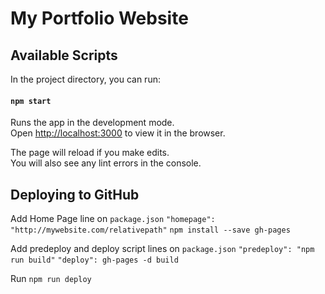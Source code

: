 # My Portfolio Website

## Available Scripts

In the project directory, you can run:

#### `npm start`

Runs the app in the development mode.<br />
Open [http://localhost:3000](http://localhost:3000) to view it in the browser.

The page will reload if you make edits.<br />
You will also see any lint errors in the console.

## Deploying to GitHub

Add Home Page line on `package.json`
`"homepage": "http://mywebsite.com/relativepath"`
`npm install --save gh-pages`

Add predeploy and deploy script lines on `package.json`
`"predeploy": "npm run build"`
`"deploy": gh-pages -d build`

Run `npm run deploy`
